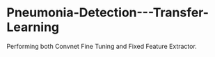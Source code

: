 # Pneumonia-Detection---Transfer-Learning
Performing both Convnet Fine Tuning and Fixed Feature Extractor.
